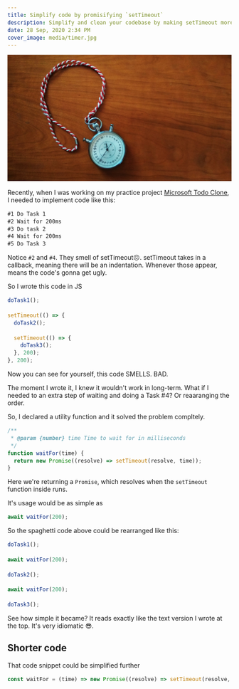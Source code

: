```yaml
---
title: Simplify code by promisifying `setTimeout`
description: Simplify and clean your codebase by making setTimeout more idiomatic using Promises
date: 28 Sep, 2020 2:34 PM
cover_image: media/timer.jpg
---
```


![](../../static/media/timer.jpg)

Recently, when I was working on my practice project [Microsoft Todo Clone](https://ms-todo.vercel.app), I needed to implement code like this:

```txt
#1 Do Task 1
#2 Wait for 200ms
#3 Do task 2
#4 Wait for 200ms
#5 Do Task 3
```

Notice `#2` and `#4`. They smell of setTimeout😖. setTimeout takes in a callback, meaning there will be an indentation. Whenever those appear, means the code's gonna get ugly.

So I wrote this code in JS

```js
doTask1();

setTimeout(() => {
  doTask2();

  setTimeout(() => {
    doTask3();
  }, 200);
}, 200);
```

Now you can see for yourself, this code SMELLS. BAD.

The moment I wrote it, I knew it wouldn't work in long-term. What if I needed to an extra step of waiting and doing a Task #4? Or reaaranging the order.

So, I declared a utility function and it solved the problem compltely.

```js
/**
 * @param {number} time Time to wait for in milliseconds
 */
function waitFor(time) {
  return new Promise((resolve) => setTimeout(resolve, time));
}
```

Here we're returning a `Promise`, which resolves when the `setTimeout` function inside runs.

It's usage would be as simple as

```js
await waitFor(200);
```

So the spaghetti code above could be rearranged like this:

```js
doTask1();

await waitFor(200);

doTask2();

await waitFor(200);

doTask3();
```

See how simple it became? It reads exactly like the text version I wrote at the top. It's very idiomatic 😎.

## Shorter code

That code snippet could be simplified further

```js
const waitFor = (time) => new Promise((resolve) => setTimeout(resolve, time));
```
